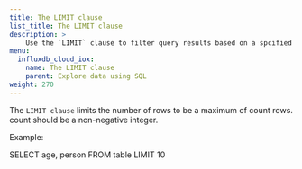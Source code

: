 ```yaml
---
title: The LIMIT clause
list_title: The LIMIT clause
description: > 
    Use the `LIMIT` clause to filter query results based on a spcified condition.
menu:
  influxdb_cloud_iox:
    name: The LIMIT clause
    parent: Explore data using SQL
weight: 270
---
```



The `LIMIT clause` limits the number of rows to be a maximum of count rows. count should be a non-negative integer.

Example:

SELECT age, person FROM table
LIMIT 10